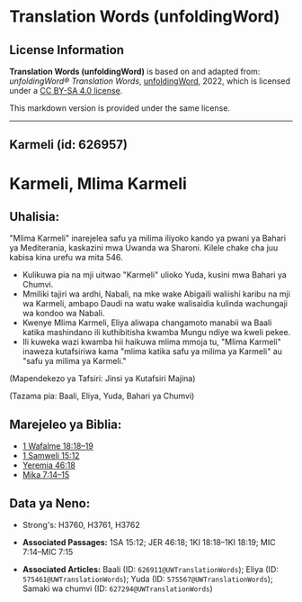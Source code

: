 # Translation Words (unfoldingWord)

## License Information

**Translation Words (unfoldingWord)** is based on and adapted from: _unfoldingWord® Translation Words_, [unfoldingWord](https://unfoldingword.org/utw), 2022, which is licensed under a [CC BY-SA 4.0 license](https://creativecommons.org/licenses/by-sa/4.0/legalcode.en).

This markdown version is provided under the same license.



--------------------------------

## Karmeli (id: 626957)

Karmeli, Mlima Karmeli
======================

Uhalisia:
---------

"Mlima Karmeli" inarejelea safu ya milima iliyoko kando ya pwani ya Bahari ya Mediterania, kaskazini mwa Uwanda wa Sharoni. Kilele chake cha juu kabisa kina urefu wa mita 546\.

* Kulikuwa pia na mji uitwao "Karmeli" ulioko Yuda, kusini mwa Bahari ya Chumvi.
* Mmiliki tajiri wa ardhi, Nabali, na mke wake Abigaili waliishi karibu na mji wa Karmeli, ambapo Daudi na watu wake walisaidia kulinda wachungaji wa kondoo wa Nabali.
* Kwenye Mlima Karmeli, Eliya aliwapa changamoto manabii wa Baali katika mashindano ili kuthibitisha kwamba Mungu ndiye wa kweli pekee.
* Ili kuweka wazi kwamba hii haikuwa mlima mmoja tu, "Mlima Karmeli" inaweza kutafsiriwa kama "mlima katika safu ya milima ya Karmeli" au "safu ya milima ya Karmeli."

(Mapendekezo ya Tafsiri: Jinsi ya Kutafsiri Majina)

(Tazama pia: Baali, Eliya, Yuda, Bahari ya Chumvi)

Marejeleo ya Biblia:
--------------------

* [1 Wafalme 18:18–19](https://ref.ly/1Kgs18:18-1Kgs18:19)
* [1 Samweli 15:12](https://ref.ly/1Sam15:12)
* [Yeremia 46:18](https://ref.ly/Jer46:18)
* [Mika 7:14–15](https://ref.ly/Mic7:14-Mic7:15)

Data ya Neno:
-------------

* Strong's: H3760, H3761, H3762

* **Associated Passages:** 1SA 15:12; JER 46:18; 1KI 18:18–1KI 18:19; MIC 7:14–MIC 7:15
* **Associated Articles:** Baali (ID: `626911@UWTranslationWords`); Eliya (ID: `575461@UWTranslationWords`); Yuda (ID: `575567@UWTranslationWords`); Samaki wa chumvi (ID: `627294@UWTranslationWords`)

